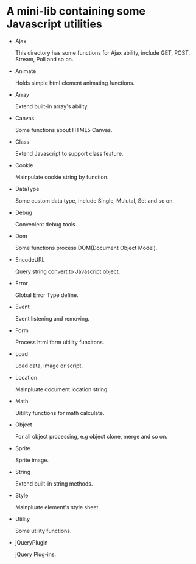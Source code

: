 # A mini-lib containing some Javascript utilities

* Ajax

    This directory has some functions for Ajax ability, include GET, POST, Stream, Poll and so on.

* Animate
    
    Holds simple html element animating functions.

* Array
    
    Extend built-in array's ability.

* Canvas
    
    Some functions about HTML5 Canvas.

* Class
    
    Extend Javascript to support class feature.

* Cookie
    
    Mainpulate cookie string by function.

* DataType
    
    Some custom data type, include Single, Mulutal, Set and so on.

* Debug
    
    Convenient debug tools.

* Dom
    
    Some functions process DOM(Document Object Model).

* EncodeURL
    
    Query string convert to Javascript object.

* Error
    
    Global Error Type define.

* Event
    
    Event listening and removing.

* Form
    
    Process html form uitility funcitons.

* Load
    
    Load data, image or script.

* Location
    
    Mainpluate document.location string.

* Math
    
    Uitility functions for math calculate.

* Object
    
    For all object processing, e.g object clone, merge and so on.

* Sprite
    
    Sprite image.

* String
    
    Extend built-in string methods.

* Style
    
    Mainpluate element's style sheet.

* Utility
    
    Some utility functions.

* jQueryPlugin
    
    jQuery Plug-ins.
